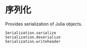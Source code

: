 # 序列化

Provides serialization of Julia objects.

```@docs
Serialization.serialize
Serialization.deserialize
Serialization.writeheader
```
